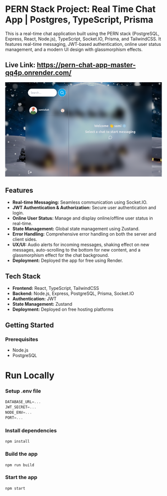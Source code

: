 # PERN Stack Project: Real Time Chat App | Postgres, TypeScript, Prisma

This is a real-time chat application built using the PERN stack (PostgreSQL, Express, React, Node.js), TypeScript, Socket.IO, Prisma, and TailwindCSS. It features real-time messaging, JWT-based authentication, online user status management, and a modern UI design with glassmorphism effects.

## Live Link: https://pern-chat-app-master-qq4p.onrender.com/

![alt text](<Screenshot from 2024-12-07 12-14-11.png>)

## Features

- **Real-time Messaging:** Seamless communication using Socket.IO.
- **JWT Authentication & Authorization:** Secure user authentication and login.
- **Online User Status:** Manage and display online/offline user status in real-time.
- **State Management:** Global state management using Zustand.
- **Error Handling:** Comprehensive error handling on both the server and client sides.
- **UX/UI:** Audio alerts for incoming messages, shaking effect on new messages, auto-scrolling to the bottom for new content, and a glassmorphism effect for the chat background.
- **Deployment:** Deployed the app for free using Render.

## Tech Stack

- **Frontend:** React, TypeScript, TailwindCSS
- **Backend:** Node.js, Express, PostgreSQL, Prisma, Socket.IO
- **Authentication:** JWT
- **State Management:** Zustand
- **Deployment:** Deployed on free hosting platforms

## Getting Started

### Prerequisites

- Node.js
- PostgreSQL

# Run Locally

### Setup .env file

```js
DATABASE_URL=...
JWT_SECRET=...
NODE_ENV=...
PORT=...
```

### Install dependencies

```shell
npm install
```

### Build the app

```shell
npm run build
```

### Start the app

```shell
npm start
```
